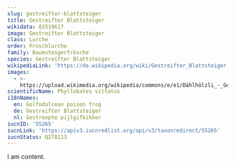 ```yaml
---
slug: gestreifter-blattsteiger
title: Gestreifter Blattsteiger
wikidata: Q1519617
image: Gestreifter Blattsteiger
class: Lurche
order: Froschlurche
family: Baumsteigerfrösche
species: Gestreifter Blattsteiger
wikipediaLink: 'https://de.wikipedia.org/wiki/Gestreifter_Blattsteiger'
images:
  - >-
    https://upload.wikimedia.org/wikipedia/commons/e/e1/Dählhölzli_-_Gestreifter_Blattsteiger_1.jpg
scientificName: Phyllobates vittatus
i18nNames:
  en: Golfodulcean poison frog
  de: Gestreifter Blattsteiger
  nl: Gestreepte pijlgifkikker
iucnID: '55265'
iucnLink: 'https://apiv3.iucnredlist.org/api/v3/taxonredirect/55265'
iucnStatus: Q278113
---
```


I am content.
